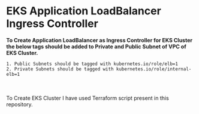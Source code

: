 # EKS Application LoadBalancer Ingress Controller
**To Create Application LoadBalancer as Ingress Controller for EKS Cluster the below tags should be added to Private and Public Subnet of VPC of EKS Cluster.**
```
1. Public Subnets should be tagged with kubernetes.io/role/elb=1
2. Private Subnets should be tagged with kubernetes.io/role/internal-elb=1
```
<br><br/>
To Create EKS Cluster I have used Terraform script present in this repository.
